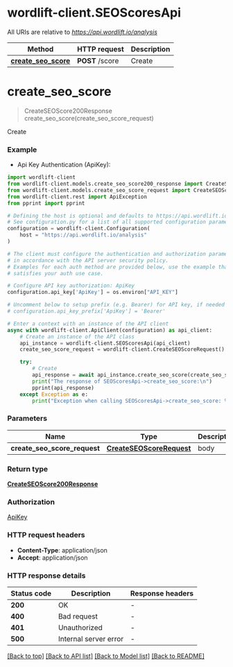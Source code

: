# wordlift-client.SEOScoresApi

All URIs are relative to *https://api.wordlift.io/analysis*

Method | HTTP request | Description
------------- | ------------- | -------------
[**create_seo_score**](SEOScoresApi.md#create_seo_score) | **POST** /score | Create


# **create_seo_score**
> CreateSEOScore200Response create_seo_score(create_seo_score_request)

Create

### Example

* Api Key Authentication (ApiKey):

```python
import wordlift-client
from wordlift-client.models.create_seo_score200_response import CreateSEOScore200Response
from wordlift-client.models.create_seo_score_request import CreateSEOScoreRequest
from wordlift-client.rest import ApiException
from pprint import pprint

# Defining the host is optional and defaults to https://api.wordlift.io/analysis
# See configuration.py for a list of all supported configuration parameters.
configuration = wordlift-client.Configuration(
    host = "https://api.wordlift.io/analysis"
)

# The client must configure the authentication and authorization parameters
# in accordance with the API server security policy.
# Examples for each auth method are provided below, use the example that
# satisfies your auth use case.

# Configure API key authorization: ApiKey
configuration.api_key['ApiKey'] = os.environ["API_KEY"]

# Uncomment below to setup prefix (e.g. Bearer) for API key, if needed
# configuration.api_key_prefix['ApiKey'] = 'Bearer'

# Enter a context with an instance of the API client
async with wordlift-client.ApiClient(configuration) as api_client:
    # Create an instance of the API class
    api_instance = wordlift-client.SEOScoresApi(api_client)
    create_seo_score_request = wordlift-client.CreateSEOScoreRequest() # CreateSEOScoreRequest | body

    try:
        # Create
        api_response = await api_instance.create_seo_score(create_seo_score_request)
        print("The response of SEOScoresApi->create_seo_score:\n")
        pprint(api_response)
    except Exception as e:
        print("Exception when calling SEOScoresApi->create_seo_score: %s\n" % e)
```



### Parameters


Name | Type | Description  | Notes
------------- | ------------- | ------------- | -------------
 **create_seo_score_request** | [**CreateSEOScoreRequest**](CreateSEOScoreRequest.md)| body | 

### Return type

[**CreateSEOScore200Response**](CreateSEOScore200Response.md)

### Authorization

[ApiKey](../README.md#ApiKey)

### HTTP request headers

 - **Content-Type**: application/json
 - **Accept**: application/json

### HTTP response details

| Status code | Description | Response headers |
|-------------|-------------|------------------|
**200** | OK |  -  |
**400** | Bad request |  -  |
**401** | Unauthorized |  -  |
**500** | Internal server error |  -  |

[[Back to top]](#) [[Back to API list]](../README.md#documentation-for-api-endpoints) [[Back to Model list]](../README.md#documentation-for-models) [[Back to README]](../README.md)

